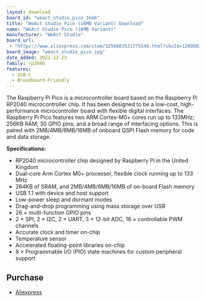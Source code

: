 ```yaml
---
layout: download
board_id: "weact_studio_pico_16mb"
title: "WeAct Studio Pico (16MB Variant) Download"
name: "WeAct Studio Pico (16MB Variant)"
manufacturer: "WeAct Studio"
board_url:
 - "https://www.aliexpress.com/item/3256803521775546.html?skuId=12000026898823783"
board_image: "weact_studio_pico.jpg"
date_added: 2022-12-23
family: rp2040
features:
  - USB-C
  - Breadboard-Friendly
---
```


The Raspberry Pi Pico is a microcontroller board based on the Raspberry Pi RP2040 microcontroller chip. It has been designed to be a low-cost, high-performance microcontroller board with flexible digital interfaces. The Raspberry Pi Pico features two ARM Cortex-M0+ cores run up to 133MHz; 256KB RAM; 30 GPIO pins; and a broad range of interfacing options. This is paired with 2MB/4MB/8MB/16MB of onboard QSPI Flash memory for code and data storage.

**Specifications:**

- RP2040 microcontroller chip designed by Raspberry Pi in the United Kingdom
- Dual-core Arm Cortex M0+ processor, flexible clock running up to 133 MHz
- 264KB of SRAM, and 2MB/4MB/8MB/16MB of on-board Flash memory
- USB 1.1 with device and host support
- Low-power sleep and dormant modes
- Drag-and-drop programming using mass storage over USB
- 26 × multi-function GPIO pins
- 2 × SPI, 2 × I2C, 2 × UART, 3 × 12-bit ADC, 16 × controllable PWM channels
- Accurate clock and timer on-chip
- Temperature sensor
- Accelerated floating-point libraries on-chip
- 8 × Programmable I/O (PIO) state machines for custom peripheral support

## Purchase
* [Aliexpress](https://www.aliexpress.com/item/3256803521775546.html?skuId=12000026898823783)
